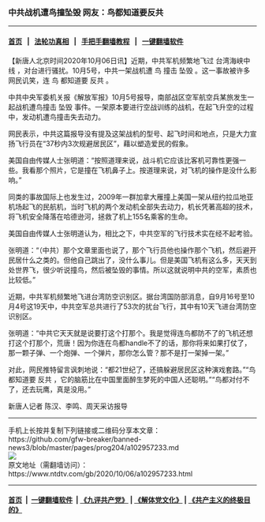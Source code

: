 ### 中共战机遭鸟撞坠毁 网友：鸟都知道要反共
------------------------

#### [首页](https://github.com/gfw-breaker/banned-news3/blob/master/README.md) &nbsp;&nbsp;|&nbsp;&nbsp; [法轮功真相](https://github.com/begood0513/basic/blob/master/README.md)  &nbsp;&nbsp;|&nbsp;&nbsp; [手把手翻墙教程](https://github.com/gfw-breaker/guides/wiki)  &nbsp;&nbsp;|&nbsp;&nbsp; [一键翻墙软件](https://github.com/gfw-breaker/nogfw/blob/master/README.md)  



<div><div class="post_content" itemprop="articleBody">
 <p>
  【新唐人北京时间2020年10月06日讯】近期，中共军机频繁地飞过
  <ok href="https://www.ntdtv.com/gb/台湾海峡中线.htm">
   台湾海峡中线
  </ok>
  ，对台进行骚扰。10月5号，中共一架战机遭
  <ok href="https://www.ntdtv.com/gb/鸟.htm">
   鸟
  </ok>
  撞击
  <ok href="https://www.ntdtv.com/gb/坠毁.htm">
   坠毁
  </ok>
  。这一事故被许多网民讥笑，连
  <ok href="https://www.ntdtv.com/gb/鸟.htm">
   鸟
  </ok>
  都知道要
  <ok href="https://www.ntdtv.com/gb/反共.htm">
   反共
  </ok>
  。
 </p>
 <p>
  中共中央军委机关报《解放军报》10月5号报导，南部战区空军航空兵某旅发生一起战机遭鸟撞击
  <ok href="https://www.ntdtv.com/gb/坠毁.htm">
   坠毁
  </ok>
  事件。一架原本要进行空战训练的战机，在起飞升空的过程中，发动机遭鸟撞击失去动力。
 </p>
 <p>
  网民表示，中共这篇报导没有提及这架战机的型号、起飞时间和地点，只是大力宣扬飞行员在“37秒内3次规避居民区”，藉以塑造爱民的假象。
 </p>
 <p>
  美国自由传媒人士张明道：“按照道理来说，战斗机它应该比客机可靠性更强一些。我看那个照片，它是撞在飞机鼻子上。按道理来说，对飞机的操作是没什么影响。”
 </p>
 <p>
  同类的事故国际上也发生过，2009年一群加拿大雁撞上美国一架从纽约拉瓜地亚机场起飞的民航机，当时飞机的两个发动机全部失去动力，机长凭著高超的技术，将飞机安全降落在哈德逊河，拯救了机上155名乘客的生命。
 </p>
 <p>
  美国自由传媒人士张明道认为，相比之下，中共空军的飞行技术实在经不起考验。
 </p>
 <p>
  张明道：“（中共）那个文章里面也说了，那个飞行员他也操作那个飞机，然后避开民居什么之类的。但他自己跳出了，没什么事儿。但是美国飞机有这么多，天天到处世界飞，很少听说撞鸟，然后被坠毁的事情。所以这就说明中共的空军，素质也比较低。”
 </p>
 <p>
  近期，中共军机频繁地飞进台湾防空识别区。据台湾国防部消息，自9月16号至10月4号这19天中，中共空军总共进行了53次的扰台飞行，其中有10天飞进台湾防空识别区。
 </p>
 <p>
  张明道：“中共它天天就是说要打这个打那个。我是觉得连鸟都防不了的飞机还想打这个打那个，荒唐！因为你连在鸟都handle不了的话，那你将来如果打仗了，那一颗子弹、一个炮弹、一个弹片，那你怎么管？那不是打一架掉一架。”
 </p>
 <p>
  对此，网民推特留言讽刺地说：“都21世纪了，还搞躲避居民区这种演戏套路。”“鸟都知道要
  <ok href="https://www.ntdtv.com/gb/反共.htm">
   反共
  </ok>
  ，它的脑筋比在中国里面醉生梦死的中国人还聪明。”“鸟都对付不了，还去玩鹰，真是没用。”
 </p>
 <p>
  新唐人记者 陈汉、李鸣、周天采访报导
 </p>
 <div class="single_ad">
 </div>
</div>
</div>
<hr/>
手机上长按并复制下列链接或二维码分享本文章：<br/>
https://github.com/gfw-breaker/banned-news3/blob/master/pages/prog204/a102957233.md <br/>
<a href='https://github.com/gfw-breaker/banned-news3/blob/master/pages/prog204/a102957233.md'><img src='https://github.com/gfw-breaker/banned-news3/blob/master/pages/prog204/a102957233.md.png'/></a> <br/>
原文地址（需翻墙访问）：https://www.ntdtv.com/gb/2020/10/06/a102957233.html


------------------------
#### [首页](https://github.com/gfw-breaker/banned-news3/blob/master/README.md) &nbsp;|&nbsp; [一键翻墙软件](https://github.com/gfw-breaker/nogfw/blob/master/README.md) &nbsp;| [《九评共产党》](https://github.com/gfw-breaker/9ping.md/blob/master/README.md#九评之一评共产党是什么) | [《解体党文化》](https://github.com/gfw-breaker/jtdwh.md/blob/master/README.md) | [《共产主义的终极目的》](https://github.com/gfw-breaker/gczydzjmd.md/blob/master/README.md)


<img src='http://gfw-breaker.win/banned-news3/pages/prog204/a102957233.md' width='0px' height='0px'/>